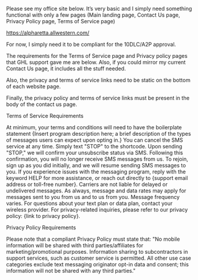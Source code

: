 Please see my office site below.  It’s very basic and I simply need something functional with only a few pages (Main landing page, Contact Us page, Privacy Policy page, Terms of Service page)

 

https://alpharetta.allwestern.com/

For now, I simply need it to be compliant for the 10DLC/A2P approval.

The requirements for the Terms of Service page and Privacy policy pages that GHL support gave me are below.  Also, if you could mirror my current Contact Us page, it includes all the stuff needed.

Also, the privacy and terms of service links need to be static on the bottom of each website page. 

Finally, the privacy policy and terms of service links must be present in the body of the contact us page.

Terms of Service Requirements

At minimum, your terms and conditions will need to have the boilerplate statement
{Insert program description here; a brief description of the types of messages users can expect upon opting in.}
You can cancel the SMS service at any time. Simply text "STOP" to the shortcode. Upon sending "STOP," we will confirm your unsubscribe status via SMS. Following this confirmation, you will no longer receive SMS messages from us. To rejoin, sign up as you did initially, and we will resume sending SMS messages to you.
If you experience issues with the messaging program, reply with the keyword HELP for more assistance, or reach out directly to {support email address or toll-free number}.
Carriers are not liable for delayed or undelivered messages.
As always, message and data rates may apply for messages sent to you from us and to us from you. Message frequency varies. For questions about your text plan or data plan, contact your wireless provider.
For privacy-related inquiries, please refer to our privacy policy: {link to privacy policy}.
 

Privacy Policy Requirements

Please note that a compliant Privacy Policy must state that:
"No mobile information will be shared with third parties/affiliates for marketing/promotional purposes. Information sharing to subcontractors in support services, such as customer service is permitted. All other use case categories exclude text messaging originator opt-in data and consent; this information will not be shared with any third parties."